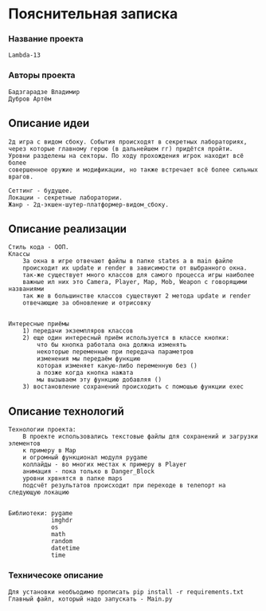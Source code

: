 # Пояснительная записка
### Название проекта
    Lambda-13
### Авторы проекта
    Бадзгарадзе Владимир
    Дубров Артём
## Описание идеи
    2д игра с видом сбоку. События происходят в секретных лабораториях, 
    через которые главному герою (в дальнейшем гг) придётся пройти. 
    Уровни разделены на секторы. По ходу прохождения игрок находит всё более 
    совершенное оружие и модификации, но также встречает всё более сильных врагов.

    Сеттинг - будущее.
    Локации - секретные лаборатории.
    Жанр - 2д-экшен-шутер-платформер-видом_сбоку.
## Описание реализации
    Стиль кода - ООП.
    Классы
        За окна в игре отвечают файлы в папке states а в main файле 
        происходит их update и render в зависимости от выбранного окна.
        так-же существует много классов для самого процесса игры наиболее 
        важные ил них это Camera, Player, Map, Mob, Weapon с говорящими названиями
        так же в большинстве классов существуют 2 метода update и render 
        отвечающие за обновление и отрисовку
        

    Интересные приёмы
        1) передачи экземпляров классов 
        2) еще один интересный приём используется в классе кнопки: 
            что бы кнопка работала она должна изменять 
            некоторые переменные при передача параметров 
            изменения мы передаём функцию 
            которая изменяет какую-либо переменную без () 
            а позже когда кнопка нажата
            мы вызываем эту функцию добавляя ()
        3) востановление сохранений происходить с помошью функции exec

## Описание технологий
    Технологии проекта:
        В проекте использовались текстовые файлы для сохранений и загрузки элементов 
        к примеру в Map
        и огромный функционал модуля pygame
        коллайды - во многих местах к примеру в Player
        анимация - пока только в Danger_Block
        уровни хрвнятся в папке maps 
        подсчёт результатов происходит при переходе в телепорт на следующую локацию
        
        
    Библиотеки: pygame
                imghdr
                os
                math
                random
                datetime
                time
### Техничесоке описание
    Для установки необъодимо прописать pip install -r requirements.txt
    Главный файл, который надо запускать - Main.py
